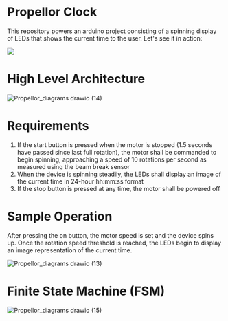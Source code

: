 # Propellor Clock

This repository powers an arduino project consisting of a spinning display of LEDs that shows the current time to the user. Let's see it in action:

![](https://github.com/rgb-propeller-clock/spin/blob/main/propellor_display.gif)

# High Level Architecture
![Propellor_diagrams drawio (14)](https://user-images.githubusercontent.com/47846691/206894422-15a5a0f6-1dc2-4070-9469-f3a7d94a63ba.png)

# Requirements
1. If the start button is pressed when the motor is stopped (1.5 seconds have passed since last full rotation), the motor shall be commanded to begin spinning, approaching a speed of 10 rotations per second as measured using the beam break sensor
2. When the device is spinning steadily, the LEDs shall display an image of the current time in 24-hour hh:mm:ss format
3. If the stop button is pressed at any time, the motor shall be powered off

# Sample Operation
After pressing the on button, the motor speed is set and the device spins up. Once the rotation speed threshold is reached, the LEDs begin to display an image representation of the current time.

![Propellor_diagrams drawio (13)](https://user-images.githubusercontent.com/47846691/206894760-a541a390-96aa-418b-9b59-aca229215c41.png)

# Finite State Machine (FSM)
![Propellor_diagrams drawio (15)](https://user-images.githubusercontent.com/47846691/206894883-d7a30349-659d-4f78-a0ce-565e341e03e8.png)
